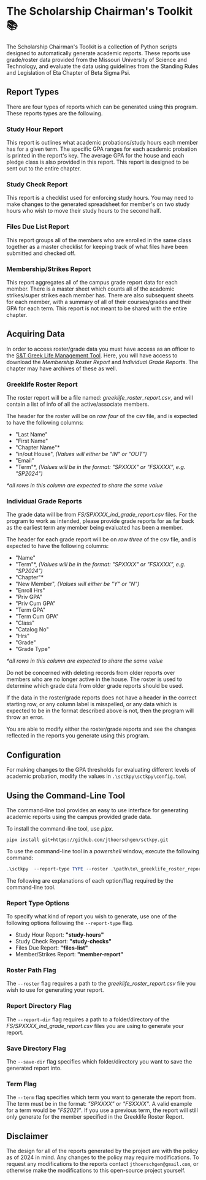 # The Scholarship Chairman's Toolkit 📚

The Scholarship Chairman's Toolkit is a collection of Python scripts designed to automatically generate academic reports. These reports use grade/roster data provided from the Missouri University of Science and Technology, and evaluate the data using guidelines from the Standing Rules and Legislation of Eta Chapter of Beta Sigma Psi.

## Report Types

There are four types of reports which can be generated using this program. These reports types are the following.

### Study Hour Report

This report is outlines what academic probations/study hours each member has for a given term. The specific GPA ranges for each academic probation is printed in the report's key. The average GPA for the house and each pledge class is also provided in this report. This report is designed to be sent out to the entire chapter.

### Study Check Report

This report is a checklist used for enforcing study hours. You may need to make changes to the generated spreadsheet for member's on two study hours who wish to move their study hours to the second half.

### Files Due List Report

This report groups all of the members who are enrolled in the same class together as a master checklist for keeping track of what files have been submitted and checked off.

### Membership/Strikes Report

This report aggregates all of the campus grade report data for each member. There is a master sheet which counts all of the academic strikes/super strikes each member has. There are also subsequent sheets for each member, with a summary of all of their courses/grades and their GPA for each term. This report is not meant to be shared with the entire chapter.

## Acquiring Data

In order to access roster/grade data you must have access as an officer to the [S&T Greek Life Management Tool](https://involvement.mst.edu/fraternityandsororitylife/greek-resources/memberresources/). Here, you will have access to download the _Membership Roster Report_ and _Individual Grade Reports_. The chapter may have archives of these as well.

### Greeklife Roster Report

The roster report will be a file named: _greeklife_roster_report.csv_, and will contain a list of info of all the active/associate members.

The header for the roster will be on _row four_ of the csv file, and is expected to have the following columns:

- "Last Name"
- "First Name"
- "Chapter Name"*
- "in/out House", _(Values will either be "IN" or "OUT")_
- "Email"
- "Term"*, _(Values will be in the format: "SPXXXX" or "FSXXXX", e.g. "SP2024")_

_*all rows in this column are expected to share the same value_

### Individual Grade Reports

The grade data will be from _FS/SPXXXX_ind_grade_report.csv_ files. For the program to work as intended, please provide grade reports for as far back as the earliest term any member being evaluated has been a member.

The header for each grade report will be on _row three_ of the csv file, and is expected to have the following columns:

- "Name"
- "Term"*, _(Values will be in the format: "SPXXXX" or "FSXXXX", e.g. "SP2024")_
- "Chapter"*
- "New Member", _(Values will either be "Y" or "N")_
- "Enroll Hrs"
- "Priv GPA"
- "Priv Cum GPA"
- "Term GPA"
- "Term Cum GPA"
- "Class"
- "Catalog No"
- "Hrs"
- "Grade"
- "Grade Type"

_*all rows in this column are expected to share the same value_

Do not be concerned with deleting records from older reports over members who are no longer active in the house. The roster is used to determine which grade data from older grade reports should be used.

If the data in the roster/grade reports does not have a header in the correct starting row, or any column label is misspelled, or any data which is expected to be in the format described above is not, then the program will throw an error.

You are able to modify either the roster/grade reports and see the changes reflected in the reports you generate using this program.

## Configuration

For making changes to the GPA thresholds for evaluating different levels of academic probation, modify the values in `.\sctkpy\sctkpy\config.toml`

## Using the Command-Line Tool

The command-line tool provides an easy to use interface for generating academic reports using the campus provided grade data.

To install the command-line tool, use _pipx_.

`pipx install git+https://github.com/jthoerschgen/sctkpy.git`

To use the command-line tool in a _powershell_ window, execute the following command:

```powershell
.\sctkpy  --report-type TYPE --roster .\path\to\_greeklife_roster_report.csv --report-dir .\path\to\ind_grade_reports --save-dir .\path\where\report\saved --term TERM
```

The following are explanations of each option/flag required by the command-line tool.

### Report Type Options

To specify what kind of report you wish to generate, use one of the following options following the `--report-type` flag.

- Study Hour Report: __"study-hours"__
- Study Check Report: __"study-checks"__
- Files Due Report: __"files-list"__
- Member/Strikes Report: __"member-report"__

### Roster Path Flag

The `--roster` flag requires a path to the _greeklife_roster_report.csv_ file you wish to use for generating your report.

### Report Directory Flag

The `--report-dir` flag requires a path to a folder/directory of the _FS/SPXXXX_ind_grade_report.csv_ files you are using to generate your report.

### Save Directory Flag

The `--save-dir` flag specifies which folder/directory you want to save the generated report into.

### Term Flag

The `--term` flag specifies which term you want to generate the report from. The term must be in the format: _"SPXXXX"_ or _"FSXXXX"_. A valid example for a term would be _"FS2021"_. If you use a previous term, the report will still only generate for the member specified in the Greeklife Roster Report.

## Disclaimer

The design for all of the reports generated by the project are with the policy as of 2024 in mind. Any changes to the policy may require modifications. To request any modifications to the reports contact `jthoerschgen@gmail.com`, or otherwise make the modifications to this open-source project yourself.
